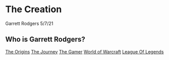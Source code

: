 # The Creation
Garrett Rodgers
5/7/21
## Who is Garrett Rodgers?
[The Origins]()
[The Journey]()
[The Gamer]()
[World of Warcraft]()
[League Of Legends]()
